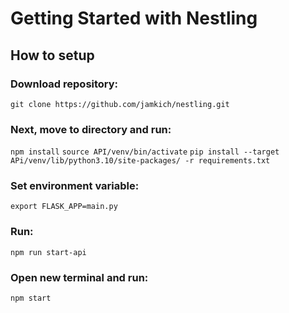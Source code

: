 # Getting Started with Nestling

## How to setup

### Download repository:

`git clone https://github.com/jamkich/nestling.git`

### Next, move to directory and run:

`npm install`
`source API/venv/bin/activate`
`pip install --target APi/venv/lib/python3.10/site-packages/ -r requirements.txt`

### Set environment variable:

`export FLASK_APP=main.py`

### Run:

`npm run start-api`

### Open new terminal and run:

`npm start`
